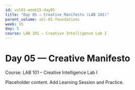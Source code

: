 ```yaml
---
id: vol01-week15-day05
title: "Day 05 — Creative Manifesto (LAB 101)"
parent_volume: vol-01-foundations
week: 15
day: 5
course: LAB 101 – Creative Intelligence Lab I
---
```


# Day 05 — Creative Manifesto
Course: LAB 101 – Creative Intelligence Lab I

Placeholder content. Add Learning Session and Practice.

